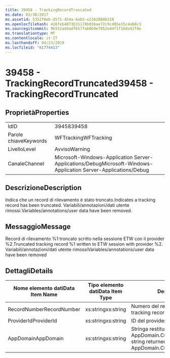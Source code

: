 ```yaml
---
title: 39458 - TrackingRecordTruncated
ms.date: 03/30/2017
ms.assetid: 5352f0eb-d571-454a-bab5-e2162888b218
ms.openlocfilehash: 416feb4073b31178b016ae72c9cd85e15c4a68c3
ms.sourcegitcommit: 9b552addadfb57fab0b9e7852ed4f1f1b8a42f8e
ms.translationtype: MT
ms.contentlocale: it-IT
ms.lasthandoff: 04/23/2019
ms.locfileid: "61774413"
---
```

# <a name="39458---trackingrecordtruncated"></a><span data-ttu-id="61a54-102">39458 - TrackingRecordTruncated</span><span class="sxs-lookup"><span data-stu-id="61a54-102">39458 - TrackingRecordTruncated</span></span>
## <a name="properties"></a><span data-ttu-id="61a54-103">Proprietà</span><span class="sxs-lookup"><span data-stu-id="61a54-103">Properties</span></span>  
  
|||  
|-|-|  
|<span data-ttu-id="61a54-104">Id</span><span class="sxs-lookup"><span data-stu-id="61a54-104">ID</span></span>|<span data-ttu-id="61a54-105">39458</span><span class="sxs-lookup"><span data-stu-id="61a54-105">39458</span></span>|  
|<span data-ttu-id="61a54-106">Parole chiave</span><span class="sxs-lookup"><span data-stu-id="61a54-106">Keywords</span></span>|<span data-ttu-id="61a54-107">WFTracking</span><span class="sxs-lookup"><span data-stu-id="61a54-107">WFTracking</span></span>|  
|<span data-ttu-id="61a54-108">Livello</span><span class="sxs-lookup"><span data-stu-id="61a54-108">Level</span></span>|<span data-ttu-id="61a54-109">Avviso</span><span class="sxs-lookup"><span data-stu-id="61a54-109">Warning</span></span>|  
|<span data-ttu-id="61a54-110">Canale</span><span class="sxs-lookup"><span data-stu-id="61a54-110">Channel</span></span>|<span data-ttu-id="61a54-111">Microsoft-Windows-Application Server-Applications/Debug</span><span class="sxs-lookup"><span data-stu-id="61a54-111">Microsoft-Windows-Application Server-Applications/Debug</span></span>|  
  
## <a name="description"></a><span data-ttu-id="61a54-112">Descrizione</span><span class="sxs-lookup"><span data-stu-id="61a54-112">Description</span></span>  
 <span data-ttu-id="61a54-113">Indica che un record di rilevamento è stato troncato.</span><span class="sxs-lookup"><span data-stu-id="61a54-113">Indicates a tracking record has been truncated.</span></span> <span data-ttu-id="61a54-114">Variabili/annotazioni/dati utente rimossi.</span><span class="sxs-lookup"><span data-stu-id="61a54-114">Variables/annotations/user data have been removed.</span></span>  
  
## <a name="message"></a><span data-ttu-id="61a54-115">Messaggio</span><span class="sxs-lookup"><span data-stu-id="61a54-115">Message</span></span>  
 <span data-ttu-id="61a54-116">Record di rilevamento %1 troncato scritto nella sessione ETW con il provider %2.</span><span class="sxs-lookup"><span data-stu-id="61a54-116">Truncated tracking record %1 written to ETW session with provider %2.</span></span> <span data-ttu-id="61a54-117">Variabili/annotazioni/dati utente rimossi</span><span class="sxs-lookup"><span data-stu-id="61a54-117">Variables/annotations/user data have been removed</span></span>  
  
## <a name="details"></a><span data-ttu-id="61a54-118">Dettagli</span><span class="sxs-lookup"><span data-stu-id="61a54-118">Details</span></span>  
  
|<span data-ttu-id="61a54-119">Nome elemento dati</span><span class="sxs-lookup"><span data-stu-id="61a54-119">Data Item Name</span></span>|<span data-ttu-id="61a54-120">Tipo elemento dati</span><span class="sxs-lookup"><span data-stu-id="61a54-120">Data Item Type</span></span>|<span data-ttu-id="61a54-121">Descrizione</span><span class="sxs-lookup"><span data-stu-id="61a54-121">Description</span></span>|  
|--------------------|--------------------|-----------------|  
|<span data-ttu-id="61a54-122">RecordNumber</span><span class="sxs-lookup"><span data-stu-id="61a54-122">RecordNumber</span></span>|<span data-ttu-id="61a54-123">xs:string</span><span class="sxs-lookup"><span data-stu-id="61a54-123">xs:string</span></span>|<span data-ttu-id="61a54-124">Numero del record di rilevamento.</span><span class="sxs-lookup"><span data-stu-id="61a54-124">The tracking record number.</span></span>|  
|<span data-ttu-id="61a54-125">ProviderId</span><span class="sxs-lookup"><span data-stu-id="61a54-125">ProviderId</span></span>|<span data-ttu-id="61a54-126">xs:string</span><span class="sxs-lookup"><span data-stu-id="61a54-126">xs:string</span></span>|<span data-ttu-id="61a54-127">ID del provider ETW.</span><span class="sxs-lookup"><span data-stu-id="61a54-127">The ETW provider id.</span></span>|  
|<span data-ttu-id="61a54-128">AppDomain</span><span class="sxs-lookup"><span data-stu-id="61a54-128">AppDomain</span></span>|<span data-ttu-id="61a54-129">xs:string</span><span class="sxs-lookup"><span data-stu-id="61a54-129">xs:string</span></span>|<span data-ttu-id="61a54-130">Stringa restituita da AppDomain.CurrentDomain.FriendlyName.</span><span class="sxs-lookup"><span data-stu-id="61a54-130">The string returned by AppDomain.CurrentDomain.FriendlyName.</span></span>|
